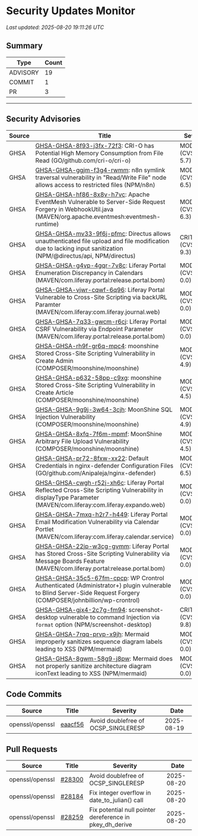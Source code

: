 # Security Updates Monitor

*Last updated: 2025-08-20 19:11:26 UTC*

## Summary
| Type | Count |
|------|-------|
| ADVISORY | 19 |
| COMMIT | 1 |
| PR | 3 |

---

## Security Advisories

| Source | Title | Severity | Date |
|--------|-------|----------|------|
| GHSA | [GHSA-GHSA-8f93-j3fx-72f3](https://github.com/advisories/GHSA-8f93-j3fx-72f3): CRI-O has Potential High Memory Consumption from File Read (GO/github.com/cri-o/cri-o) | MODERATE (CVSS: 5.7) | 2025-08-20 |
| GHSA | [GHSA-GHSA-ggjm-f3g4-rwmm](https://github.com/advisories/GHSA-ggjm-f3g4-rwmm): n8n symlink traversal vulnerability in "Read/Write File" node allows access to restricted files (NPM/n8n) | MODERATE (CVSS: 6.5) | 2025-08-20 |
| GHSA | [GHSA-GHSA-hf86-8x8v-h7vc](https://github.com/advisories/GHSA-hf86-8x8v-h7vc): Apache EventMesh Vulnerable to Server-Side Request Forgery in WebhookUtil.java (MAVEN/org.apache.eventmesh:eventmesh-runtime) | MODERATE (CVSS: 6.3) | 2025-08-20 |
| GHSA | [GHSA-GHSA-mv33-9f6j-pfmc](https://github.com/advisories/GHSA-mv33-9f6j-pfmc): Directus allows unauthenticated file upload and file modification due to lacking input sanitization (NPM/@directus/api, NPM/directus) | CRITICAL (CVSS: 9.3) | 2025-08-20 |
| GHSA | [GHSA-GHSA-g4vp-4gqr-7v8c](https://github.com/advisories/GHSA-g4vp-4gqr-7v8c): Liferay Portal Enumeration Discrepancy in Calendars (MAVEN/com.liferay.portal:release.portal.bom) | MODERATE (CVSS: 0.0) | 2025-08-19 |
| GHSA | [GHSA-GHSA-vjwr-cqwf-6q96](https://github.com/advisories/GHSA-vjwr-cqwf-6q96): Liferay Portal Vulnerable to Cross-Site Scripting via backURL Paramter (MAVEN/com.liferay:com.liferay.journal.web) | MODERATE (CVSS: 0.0) | 2025-08-19 |
| GHSA | [GHSA-GHSA-7q33-gwcm-r6cj](https://github.com/advisories/GHSA-7q33-gwcm-r6cj): Liferay Portal CSRF Vulnerability via Endpoint Parameter (MAVEN/com.liferay.portal:release.portal.bom) | MODERATE (CVSS: 0.0) | 2025-08-19 |
| GHSA | [GHSA-GHSA-rh9f-gr6q-mpc4](https://github.com/advisories/GHSA-rh9f-gr6q-mpc4): moonshine Stored Cross-Site Scripting Vulnerability in Create Admin (COMPOSER/moonshine/moonshine) | MODERATE (CVSS: 4.9) | 2025-08-19 |
| GHSA | [GHSA-GHSA-p632-58pp-c9xg](https://github.com/advisories/GHSA-p632-58pp-c9xg): moonshine Stored Cross-Site Scripting Vulnerability in Create Article (COMPOSER/moonshine/moonshine) | MODERATE (CVSS: 4.5) | 2025-08-19 |
| GHSA | [GHSA-GHSA-9g9j-3w64-3cjh](https://github.com/advisories/GHSA-9g9j-3w64-3cjh): MoonShine SQL Injection Vulnerability (COMPOSER/moonshine/moonshine) | MODERATE (CVSS: 4.9) | 2025-08-19 |
| GHSA | [GHSA-GHSA-8xfq-7f6m-mpmf](https://github.com/advisories/GHSA-8xfq-7f6m-mpmf): MoonShine Arbitrary File Upload Vulnerability (COMPOSER/moonshine/moonshine) | MODERATE (CVSS: 4.5) | 2025-08-19 |
| GHSA | [GHSA-GHSA-pr72-8fxw-xx22](https://github.com/advisories/GHSA-pr72-8fxw-xx22): Default Credentials in nginx-defender Configuration Files (GO/github.com/Anipaleja/nginx-defender) | MODERATE (CVSS: 6.5) | 2025-08-19 |
| GHSA | [GHSA-GHSA-cwgh-r52j-xh6c](https://github.com/advisories/GHSA-cwgh-r52j-xh6c): Liferay Portal Reflected Cross-Site Scripting Vulnerability in displayType Parameter (MAVEN/com.liferay:com.liferay.expando.web) | MODERATE (CVSS: 0.0) | 2025-08-19 |
| GHSA | [GHSA-GHSA-7mxq-h2r7-h449](https://github.com/advisories/GHSA-7mxq-h2r7-h449): Liferay Portal Email Modification Vulnerability via Calendar Portlet (MAVEN/com.liferay:com.liferay.calendar.service) | MODERATE (CVSS: 0.0) | 2025-08-19 |
| GHSA | [GHSA-GHSA-22jp-w3cg-gvmm](https://github.com/advisories/GHSA-22jp-w3cg-gvmm): Liferay Portal has Stored Cross-Site Scripting Vulnerability via Message Boards Feature (MAVEN/com.liferay.portal:release.portal.bom) | MODERATE (CVSS: 0.0) | 2025-08-19 |
| GHSA | [GHSA-GHSA-35c5-67fm-cpcp](https://github.com/advisories/GHSA-35c5-67fm-cpcp): WP Crontrol Authenticated (Administrator+) plugin vulnerable to Blind Server-Side Request Forgery (COMPOSER/johnbillion/wp-crontrol) | MODERATE (CVSS: 0.0) | 2025-08-19 |
| GHSA | [GHSA-GHSA-gjx4-2c7g-fm94](https://github.com/advisories/GHSA-gjx4-2c7g-fm94): screenshot-desktop vulnerable to command Injection via `format` option (NPM/screenshot-desktop) | CRITICAL (CVSS: 9.8) | 2025-08-19 |
| GHSA | [GHSA-GHSA-7rqq-prvp-x9jh](https://github.com/advisories/GHSA-7rqq-prvp-x9jh): Mermaid improperly sanitizes sequence diagram labels leading to XSS (NPM/mermaid) | MODERATE (CVSS: 0.0) | 2025-08-19 |
| GHSA | [GHSA-GHSA-8gwm-58g9-j8pw](https://github.com/advisories/GHSA-8gwm-58g9-j8pw): Mermaid does not properly sanitize architecture diagram iconText leading to XSS (NPM/mermaid) | MODERATE (CVSS: 0.0) | 2025-08-19 |

## Code Commits

| Source | Title | Severity | Date |
|--------|-------|----------|------|
| openssl/openssl | [eaacf56](https://github.com/openssl/openssl/commit/eaacf56ba97e8089344bc85f8a50b00932cd3416) | Avoid doublefree of OCSP_SINGLERESP | 2025-08-19 |

## Pull Requests

| Source | Title | Severity | Date |
|--------|-------|----------|------|
| openssl/openssl | [#28300](https://github.com/openssl/openssl/pull/28300) | Avoid doublefree of OCSP_SINGLERESP | 2025-08-20 |
| openssl/openssl | [#28184](https://github.com/openssl/openssl/pull/28184) | Fix integer overflow in date_to_julian() call | 2025-08-20 |
| openssl/openssl | [#28259](https://github.com/openssl/openssl/pull/28259) | Fix potential null pointer dereference in pkey_dh_derive | 2025-08-20 |

